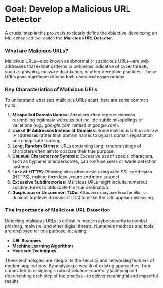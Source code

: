 # Goal: Develop a Malicious URL Detector

A crucial step in this project is to clearly define the objective: developing an ML-enhanced tool called the **Malicious URL Detector**.

### What are Malicious URLs?

Malicious URLs—also known as abnormal or suspicious URLs—are web addresses that exhibit patterns or behaviors indicative of cyber threats, such as phishing, malware distribution, or other deceptive practices. These URLs pose significant risks to both users and organizations.

### Key Characteristics of Malicious URLs

To understand what sets malicious URLs apart, here are some common traits:
1. **Misspelled Domain Names**: Attackers often register domains resembling legitimate websites but include subtle misspellings or variations (e.g., *goo-gle.com* instead of *google.com*).
2. **Use of IP Addresses Instead of Domains**: Some malicious URLs use raw IP addresses rather than domain names to bypass domain registration and complicate tracking.
3. **Long, Random Strings**: URLs containing long, random strings of characters often aim to obscure their true purpose.
4. **Unusual Characters or Symbols**: Excessive use of special characters, such as hyphens or underscores, can confuse users or evade detection systems.
5. **Lack of HTTPS**: Phishing sites often avoid using valid SSL certificates (HTTPS), making them less secure and more suspect.
6. **Excessive Subdirectories**: Malicious URLs might include numerous subdirectories to obfuscate the true destination.
7. **Suspicious or Uncommon TLDs**: Attackers may use less familiar or dubious top-level domains (TLDs) to make the URL appear misleading.

### The Importance of Malicious URL Detection

Detecting malicious URLs is critical in modern cybersecurity to combat phishing, malware, and other digital threats. Numerous methods and tools are employed for this purpose, including:
- **URL Scanners**
- **Machine Learning Algorithms**
- **Heuristic Techniques**

These technologies are integral to the security and networking features of modern applications. By analyzing a wealth of existing approaches, I am committed to designing a robust solution—carefully justifying and documenting each step of the process—to deliver meaningful and impactful results.
